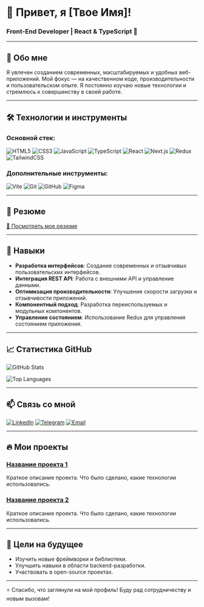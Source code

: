 # 👋 Привет, я [Твое Имя]!
### Front-End Developer | React & TypeScript 🚀

---

## 🚀 Обо мне
Я увлечен созданием современных, масштабируемых и удобных веб-приложений. Мой фокус — на качественном коде, производительности и пользовательском опыте. Я постоянно изучаю новые технологии и стремлюсь к совершенству в своей работе.

---

## 🛠️ Технологии и инструменты

### Основной стек:
![HTML5](https://img.shields.io/badge/HTML5-E34F26?style=for-the-badge&logo=html5&logoColor=white)
![CSS3](https://img.shields.io/badge/CSS3-1572B6?style=for-the-badge&logo=css3&logoColor=white)
![JavaScript](https://img.shields.io/badge/JavaScript-F7DF1E?style=for-the-badge&logo=javascript&logoColor=black)
![TypeScript](https://img.shields.io/badge/TypeScript-3178C6?style=for-the-badge&logo=typescript&logoColor=white)
![React](https://img.shields.io/badge/React-61DAFB?style=for-the-badge&logo=react&logoColor=black)
![Next.js](https://img.shields.io/badge/Next.js-000000?style=for-the-badge&logo=nextdotjs&logoColor=white)
![Redux](https://img.shields.io/badge/Redux-764ABC?style=for-the-badge&logo=redux&logoColor=white)
![TailwindCSS](https://img.shields.io/badge/TailwindCSS-06B6D4?style=for-the-badge&logo=tailwindcss&logoColor=white)

### Дополнительные инструменты:
![Vite](https://img.shields.io/badge/Vite-646CFF?style=for-the-badge&logo=vite&logoColor=white)
![Git](https://img.shields.io/badge/Git-F05032?style=for-the-badge&logo=git&logoColor=white)
![GitHub](https://img.shields.io/badge/GitHub-181717?style=for-the-badge&logo=github&logoColor=white)
![Figma](https://img.shields.io/badge/Figma-F24E1E?style=for-the-badge&logo=figma&logoColor=white)

---

## 📄 Резюме
[📄 Посмотреть мое резюме](https://docs.google.com/document/d/1v-TCmKmpc7S0uX6qz9FV0k3c0Dei15gSNlOvH0L1H6c/edit?usp=sharing)

---

## 💼 Навыки
- **Разработка интерфейсов**: Создание современных и отзывчивых пользовательских интерфейсов.
- **Интеграция REST API**: Работа с внешними API и управление данными.
- **Оптимизация производительности**: Улучшение скорости загрузки и отзывчивости приложений.
- **Компонентный подход**: Разработка переиспользуемых и модульных компонентов.
- **Управление состоянием**: Использование Redux для управления состоянием приложения.

---

## 📈 Статистика GitHub

![GitHub Stats](https://github-readme-stats.vercel.app/api?username=litakk&show_icons=true&hide_title=true&count_private=true&hide=prs&theme=radical&hide_border=true)

![Top Languages](https://github-readme-stats.vercel.app/api/top-langs/?username=litakk&layout=compact&theme=dark&hide_border=true)

---

## 📫 Связь со мной
[![LinkedIn](https://img.shields.io/badge/-LinkedIn-0077B5?style=for-the-badge&logo=linkedin&logoColor=white)](https://www.linkedin.com/in/litakk/)
[![Telegram](https://img.shields.io/badge/-Telegram-26A5E4?style=for-the-badge&logo=telegram&logoColor=white)](https://t.me/your_telegram)
[![Email](https://img.shields.io/badge/-Email-D14836?style=for-the-badge&logo=gmail&logoColor=white)](mailto:your.email@example.com)

---

## 🔥 Мои проекты
### [Название проекта 1](https://github.com/litakk/project1)
Краткое описание проекта. Что было сделано, какие технологии использовались.

### [Название проекта 2](https://github.com/litakk/project2)
Краткое описание проекта. Что было сделано, какие технологии использовались.

---

## 🎯 Цели на будущее
- Изучить новые фреймворки и библиотеки.
- Улучшить навыки в области backend-разработки.
- Участвовать в open-source проектах.

---

⭐️ Спасибо, что заглянули на мой профиль! Буду рад сотрудничеству и новым вызовам!
